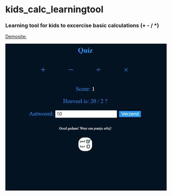 # kids_calc_learningtool

### Learning tool  for kids to excercise basic calculations (+ - / *)


[Demosite:](https://rob76xxx.github.io/kids_calc_learningtool/) 



 
![Screenshot kids_calc_learning_tool](https://github.com/rob76xxx/kids_calc_learningtool/blob/main/kids_calc_learningtool.jpg "Kids Calculation Learning")
